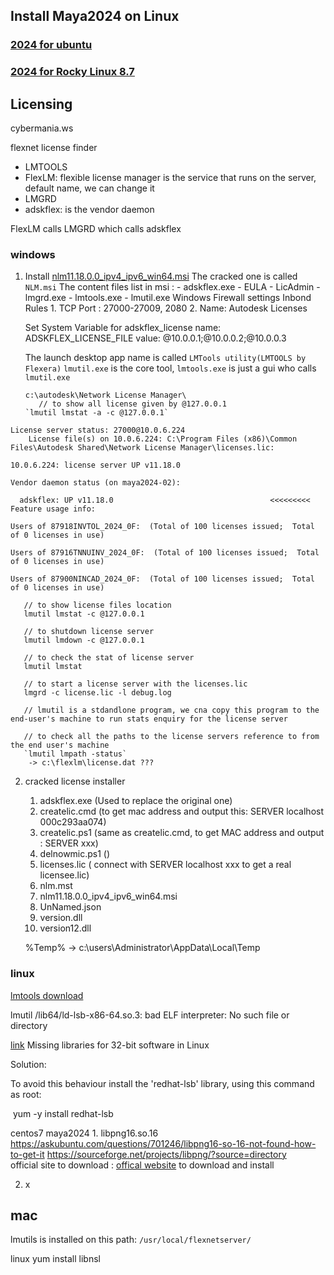 
## Install Maya2024 on Linux

### [2024 for ubuntu](https://www.autodesk.com/support/technical/article/caas/tsarticles/ts/4EQDDcHqJbfBkQr3i0FrbQ.html?us_oa=dotcom-us&us_si=01341b7e-9c9f-4f43-b12c-bdb44b7345a6&us_st=Install%20Maya%202024)

### [2024 for Rocky Linux 8.7](https://forums.autodesk.com/t5/maya-forum/install-maya-2023-update-3-on-rocky-linux-8-7-instructions/td-p/11735138)



## Licensing

cybermania.ws

flexnet license finder

- LMTOOLS
- FlexLM: flexible license manager is the service that runs on the server, default name, we can change it 
- LMGRD
- adskflex: is the vendor daemon 

FlexLM calls LMGRD which calls adskflex

### windows

1. Install [nlm11.18.0.0_ipv4_ipv6_win64.msi](https://download.autodesk.com/us/support/files/network_license_manager/windows/nlm11.18.0.0_ipv4_ipv6_win64.msi) 
	The cracked one is called `NLM.msi`
	The content files list in msi :
		- adskflex.exe
		- EULA
		- LicAdmin
		- lmgrd.exe
		- lmtools.exe
		- lmutil.exe
	Windows Firewall settings
		Inbond Rules
			1. TCP Port : 27000-27009, 2080
			2. Name: Autodesk Licenses
         
	Set System Variable for adskflex_license
         name: ADSKFLEX_LICENSE_FILE
         value: @10.0.0.1;@10.0.0.2;@10.0.0.3
         
	The launch desktop app name is called `LMTools utility(LMTOOLS by Flexera)` 
	`lmutil.exe` is the core tool, `lmtools.exe` is just a gui who calls `lmutil.exe`
		
 	   c:\autodesk\Network License Manager\
          // to show all license given by @127.0.0.1 
 	   `lmutil lmstat -a -c @127.0.0.1`
```
License server status: 27000@10.0.6.224
    License file(s) on 10.0.6.224: C:\Program Files (x86)\Common Files\Autodesk Shared\Network License Manager\licenses.lic:

10.0.6.224: license server UP v11.18.0

Vendor daemon status (on maya2024-02):

  adskflex: UP v11.18.0                                   <<<<<<<<<
Feature usage info:

Users of 87918INVTOL_2024_0F:  (Total of 100 licenses issued;  Total of 0 licenses in use)

Users of 87916TNNUINV_2024_0F:  (Total of 100 licenses issued;  Total of 0 licenses in use)

Users of 87900NINCAD_2024_0F:  (Total of 100 licenses issued;  Total of 0 licenses in use)
```

 	 
 	   // to show license files location 
 	   lmutil lmstat -c @127.0.0.1	
 	   
 	   // to shutdown license server
 	   lmutil lmdown -c @127.0.0.1
 	   
 	   // to check the stat of license server
 	   lmutil lmstat
 	   
 	   // to start a license server with the licenses.lic
 	   lmgrd -c license.lic -l debug.log
 	   
 	   // lmutil is a stdandlone program, we cna copy this program to the end-user's machine to run stats enquiry for the license server
 	   
 	   // to check all the paths to the license servers reference to from the end user's machine
 	   `lmutil lmpath -status`
	    -> c:\flexlm\license.dat ???
 	   


2. cracked license installer
	1. adskflex.exe (Used to replace the original one)
	2. createlic.cmd (to get mac address and output this: SERVER localhost 000c293aa074)
	3. createlic.ps1 (same as createlic.cmd, to get MAC address and output : SERVER xxx)
	4. delnowmic.ps1 ()
	5. licenses.lic ( connect with SERVER localhost xxx to get a real licensee.lic)
	6. nlm.mst
	7. nlm11.18.0.0_ipv4_ipv6_win64.msi
	8. UnNamed.json
	9. version.dll
	10. version12.dll


	%Temp%    -> c:\users\Administrator\AppData\Local\Temp



### linux
[lmtools download](https://www.autodesk.com/support/technical/article/caas/tsarticles/ts/2HEQiQ5PtCDDk6WX0ox1mq.html)

lmutil
/lib64/ld-lsb-x86-64.so.3: bad ELF interpreter: No such file or directory

[link](https://www.autodesk.com/support/technical/article/caas/sfdcarticles/sfdcarticles/Lmutil-error-lib64ld-lsb-x86-64-so-3-bad-ELF-interpreter.html)
Missing libraries for 32-bit software in Linux

 Solution:

To avoid this behaviour install the 'redhat-lsb' library, using this command as root:

 yum -y install redhat-lsb


centos7 maya2024
	1. libpng16.so.16
		https://askubuntu.com/questions/701246/libpng16-so-16-not-found-how-to-get-it
		https://sourceforge.net/projects/libpng/?source=directory  
		official site to download : [offical website](http://www.libpng.org/pub/png/libpng.html)
		to download and install
	
 2.  x
	
## mac

lmutils is installed on this path: `/usr/local/flexnetserver/`



linux
	yum install libnsl
